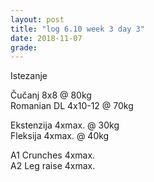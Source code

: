 ```yaml
---
layout: post
title: "log 6.10 week 3 day 3"
date: 2018-11-07
grade:
---
```


Istezanje

Čučanj 8x8 @ 80kg    
Romanian DL 4x10-12 @ 70kg  

Ekstenzija 4xmax. @ 30kg    
Fleksija 4xmax. @ 40kg       

A1 Crunches 4xmax.  
A2 Leg raise 4xmax.  
